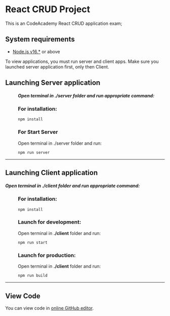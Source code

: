 # React CRUD Project 

This is an CodeAcademy React CRUD application exam;

## System requirements

- [Node.js v16.\*](https://nodejs.org/) or above

To view applications, you must run server and client apps.
Make sure you launched server application first, only then Client.

## Launching Server application

<div style="padding-left: 40px">

##### Open terminal in **./server** folder and run appropriate command:

### For installation:

```
npm install
```

### For Start Server
 Open terminal in ./server folder and run:

```
npm run server
```

</div>

<hr>

## Launching Client application

##### Open terminal in **./client** folder and run appropriate command:

<div style="padding-left: 40px">

### For installation:

```
npm install
```
### Launch for development:
Open terminal in **./client** folder and run:

```
npm run start
```

### Launch for production:
Open terminal in **./client** folder and run:

```
npm run build
```

</div>

<hr>

## View Code
You can view code in [online GitHub editor](https://github.dev/VadimTabelskij/react-crud).




